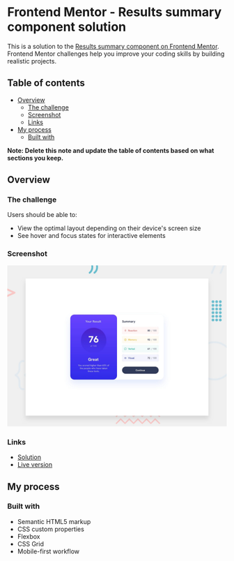 # Frontend Mentor - Results summary component solution

This is a solution to the [Results summary component on Frontend Mentor](https://www.frontendmentor.io/challenges/results-summary-component-CE_K6s0maV). Frontend Mentor challenges help you improve your coding skills by building realistic projects.

## Table of contents

- [Overview](#overview)
  - [The challenge](#the-challenge)
  - [Screenshot](#screenshot)
  - [Links](#links)
- [My process](#my-process)
  - [Built with](#built-with)

**Note: Delete this note and update the table of contents based on what sections you keep.**

## Overview

### The challenge

Users should be able to:

- View the optimal layout depending on their device's screen size
- See hover and focus states for interactive elements

### Screenshot

![screenshot of my solution](./design/desktop-preview.jpg)

### Links

- [Solution](https://github.com/RMartinezGonzalez/Results-summary-component)
- [Live version](results-summary-component2.netlify.app)

## My process

### Built with

- Semantic HTML5 markup
- CSS custom properties
- Flexbox
- CSS Grid
- Mobile-first workflow
